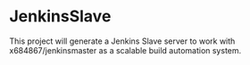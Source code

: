 JenkinsSlave
============

This project will generate a Jenkins Slave server to work with x684867/jenkinsmaster as a scalable build automation system.
